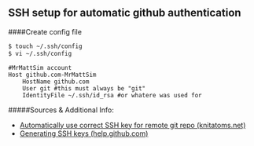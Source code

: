 ## SSH setup for automatic github authentication

####Create config file

```sh
$ touch ~/.ssh/config
$ vi ~/.ssh/config
```

```text
#MrMattSim account
Host github.com-MrMattSim
	HostName github.com
	User git #this must always be "git"
	IdentityFile ~/.ssh/id_rsa #or whatere was used for
```

#####Sources & Additional Info:
- [Automatically use correct SSH key for remote git repo (knitatoms.net)](http://knitatoms.net/2013/10/automatically-use-correct-ssh-key-for-remote-git-repo/) 
- [Generating SSH keys (help.github.com)](https://help.github.com/articles/generating-ssh-keys/) 
